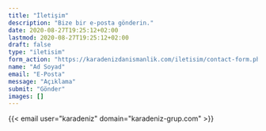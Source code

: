 ```yaml
---
title: "İletişim"
description: "Bize bir e-posta gönderin."
date: 2020-08-27T19:25:12+02:00
lastmod: 2020-08-27T19:25:12+02:00
draft: false
type: "iletisim"
form_action: "https://karadenizdanismanlik.com/iletisim/contact-form.php" # works with https://formspree
name: "Ad Soyad"
email: "E-Posta"
message: "Açıklama"
submit: "Gönder"
images: []
---
```


{{< email user="karadeniz" domain="karadeniz-grup.com" >}}
